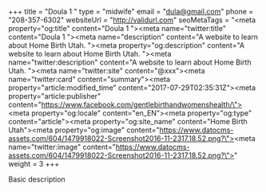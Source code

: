 +++
title = "Doula 1 "
type = "midwife"
email = "dula@gmail.com"
phone = "208-357-6302"
websiteUrl = "http://validurl.com"
seoMetaTags = "<title></title><meta property=\"og:title\" content=\"Doula 1 \"><meta name=\"twitter:title\" content=\"Doula 1 \"><meta name=\"description\" content=\"A website to learn about Home Birth Utah. \"><meta property=\"og:description\" content=\"A website to learn about Home Birth Utah. \"><meta name=\"twitter:description\" content=\"A website to learn about Home Birth Utah. \"><meta name=\"twitter:site\" content=\"@xxx\"><meta name=\"twitter:card\" content=\"summary\"><meta property=\"article:modified_time\" content=\"2017-07-29T02:35:31Z\"><meta property=\"article:publisher\" content=\"https://www.facebook.com/gentlebirthandwomenshealth/\"><meta property=\"og:locale\" content=\"en_EN\"><meta property=\"og:type\" content=\"article\"><meta property=\"og:site_name\" content=\"Home Birth Utah\"><meta property=\"og:image\" content=\"https://www.datocms-assets.com/604/1479918022-Screenshot2016-11-2317.18.52.png?\"><meta name=\"twitter:image\" content=\"https://www.datocms-assets.com/604/1479918022-Screenshot2016-11-2317.18.52.png?\">"
weight = 3
+++

Basic description